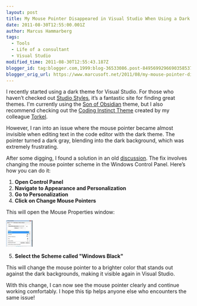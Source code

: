 ```yaml
---
layout: post
title: My Mouse Pointer Disappeared in Visual Studio When Using a Dark Theme
date: 2011-08-30T12:55:00.001Z
author: Marcus Hammarberg
tags:
  - Tools
  - Life of a consultant
  - Visual Studio
modified_time: 2011-08-30T12:55:43.187Z
blogger_id: tag:blogger.com,1999:blog-36533086.post-8495699296690358537
blogger_orig_url: https://www.marcusoft.net/2011/08/my-mouse-pointer-disappeared-in-visual.html
---
```


I recently started using a dark theme for Visual Studio. For those who haven’t checked out [Studio Styles](http://studiostyl.es/), it’s a fantastic site for finding great themes. I'm currently using the [Son of Obsidian](http://studiostyl.es/schemes/son-of-obsidian) theme, but I also recommend checking out the [Coding Instinct Theme](http://studiostyl.es/schemes/coding-instinct-theme) created by my colleague [Torkel](http://www.codinginstinct.com).

However, I ran into an issue where the mouse pointer became almost invisible when editing text in the code editor with the dark theme. The pointer turned a dark gray, blending into the dark background, which was extremely frustrating.

After some digging, I found a solution in an old [discussion](http://weblogs.asp.net/infinitiesloop/archive/2006/08/06/Join-the-Dark-Side-of-Visual-Studio.aspx). The fix involves changing the mouse pointer scheme in the Windows Control Panel. Here’s how you can do it:

1. **Open Control Panel**
2. **Navigate to Appearance and Personalization**
3. **Go to Personalization**
4. **Click on Change Mouse Pointers**

This will open the Mouse Properties window:

![Mouse Color Scheme](/img/mouse%25252520color%25252520scheme_thumb%2525255B2%2525255D.jpg)

5. **Select the Scheme called "Windows Black"**

This will change the mouse pointer to a brighter color that stands out against the dark backgrounds, making it visible again in Visual Studio.

With this change, I can now see the mouse pointer clearly and continue working comfortably. I hope this tip helps anyone else who encounters the same issue!
